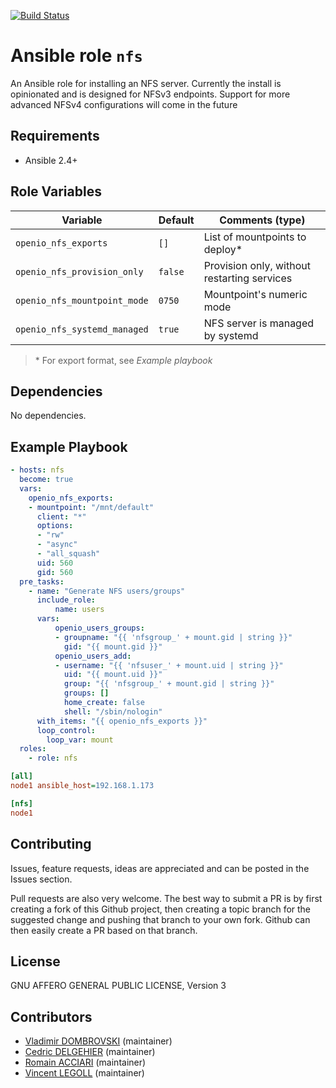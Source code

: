 [![Build Status](https://travis-ci.org/open-io/ansible-role-openio-nfs.svg?branch=master)](https://travis-ci.org/open-io/ansible-role-openio-nfs)
# Ansible role `nfs`

An Ansible role for installing an NFS server. Currently the install is opinionated and is designed for NFSv3 endpoints.
Support for more advanced NFSv4 configurations will come in the future

## Requirements

- Ansible 2.4+

## Role Variables


| Variable                    | Default | Comments (type)                             |
| --------------------------- | ------- | ------------------------------------------- |
| `openio_nfs_exports`        | `[]`    | List of mountpoints to deploy*              |
| `openio_nfs_provision_only` | `false` | Provision only, without restarting services |
| `openio_nfs_mountpoint_mode` | `0750` | Mountpoint's numeric mode                   |
| `openio_nfs_systemd_managed` | `true` | NFS server is managed by systemd |

> \* For export format, see *Example playbook*

## Dependencies

No dependencies.

## Example Playbook

```yaml
- hosts: nfs
  become: true
  vars:
    openio_nfs_exports:
    - mountpoint: "/mnt/default"
      client: "*"
      options:
      - "rw"
      - "async"
      - "all_squash"
      uid: 560
      gid: 560
  pre_tasks:
    - name: "Generate NFS users/groups"
      include_role:
          name: users
      vars:
          openio_users_groups:
          - groupname: "{{ 'nfsgroup_' + mount.gid | string }}"
            gid: "{{ mount.gid }}"
          openio_users_add:
          - username: "{{ 'nfsuser_' + mount.uid | string }}"
            uid: "{{ mount.uid }}"
            group: "{{ 'nfsgroup_' + mount.gid | string }}"
            groups: []
            home_create: false
            shell: "/sbin/nologin"
      with_items: "{{ openio_nfs_exports }}"
      loop_control:
        loop_var: mount
  roles:
    - role: nfs
```


```ini
[all]
node1 ansible_host=192.168.1.173

[nfs]
node1
```

## Contributing

Issues, feature requests, ideas are appreciated and can be posted in the Issues section.

Pull requests are also very welcome.
The best way to submit a PR is by first creating a fork of this Github project, then creating a topic branch for the suggested change and pushing that branch to your own fork.
Github can then easily create a PR based on that branch.

## License

GNU AFFERO GENERAL PUBLIC LICENSE, Version 3

## Contributors

- [Vladimir DOMBROVSKI](https://github.com/vdombrovski) (maintainer)
- [Cedric DELGEHIER](https://github.com/cdelgehier) (maintainer)
- [Romain ACCIARI](https://github.com/racciari) (maintainer)
- [Vincent LEGOLL](https://github.com/vincent-legoll) (maintainer)

